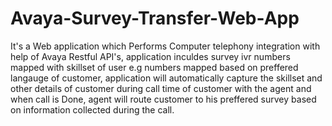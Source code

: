 # Avaya-Survey-Transfer-Web-App
It's a Web application which Performs Computer telephony integration with help of Avaya Restful API's,
application inculdes survey ivr numbers mapped with skillset of user e.g numbers mapped based on preffered langauge of customer,
application will automatically capture the skillset and other details of customer during call time of customer with the agent and when call is Done,
agent will route customer to his preffered survey based on information collected during the call.

